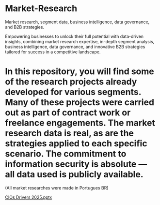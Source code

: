 # Market-Research
Market research, segment data, business intelligence, data governance, and B2B strategies.

Empowering businesses to unlock their full potential with data-driven insights, combining market research expertise, in-depth segment analysis, business intelligence, data governance, and innovative B2B strategies tailored for success in a competitive landscape.
# In this repository, you will find some of the research projects already developed for various segments. Many of these projects were carried out as part of contract work or freelance engagements. The market research data is real, as are the strategies applied to each specific scenario. The commitment to information security is absolute — all data used is publicly available.
(All market researches were made in Portugues BR)


[CIOs Drivers 2025.pptx](https://github.com/user-attachments/files/18524767/CIOs.Drivers.2025.pptx)
